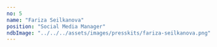 ```yaml
---
no: 5
name: "Fariza Seilkanova"
position: "Social Media Manager"
ndbImage: "../../../assets/images/presskits/fariza-seilkanova.png"
---
```

